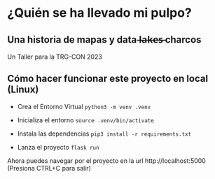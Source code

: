 # ¿Quién se ha llevado mi pulpo?
## Una historia de mapas y data l̶a̶k̶e̶s̶ charcos

Un Taller para la TRG-CON 2023

## Cómo hacer funcionar este proyecto en local (Linux)

 - Crea el Entorno Virtual
 ```python3 -m venv .venv```

 - Inicializa el entorno
 ```source .venv/bin/activate```

 - Instala las dependencias
 ```pip3 install -r requirements.txt```

 - Lanza el proyecto
 ```flask run```

Ahora puedes navegar por el proyecto en la url http://localhost:5000 (Presiona CTRL+C para salir)
